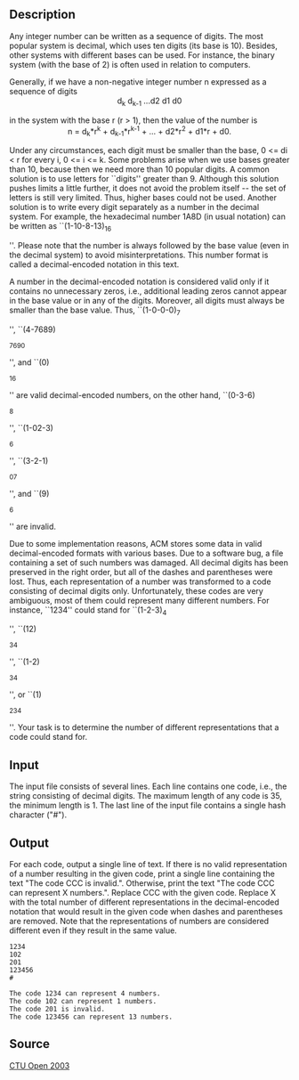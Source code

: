 <h2>Description</h2><p>Any integer number can be written as a sequence of digits. The most popular system is decimal, which uses ten digits (its base is 10). Besides, other systems with different bases can be used. For instance, the binary system (with the base of 2) is often used in relation to computers. 
</p>
Generally, if we have a non-negative integer number n expressed as a sequence of digits 
<center>d<sub>k</sub> d<sub>k-1</sub> ...d2 d1 d0 </center><p>
</p>in the system with the base r (r &gt; 1), then the value of the number is 
<center>n = d<sub>k</sub>*r<sup>k</sup> + d<sub>k-1</sub>*r<sup>k-1</sup> + ... + d2*r<sup>2</sup> + d1*r + d0. </center><p>
</p>Under any circumstances, each digit must be smaller than the base, 0 &lt;= di &lt; r for every i, 0 &lt;= i &lt;= k. 
Some problems arise when we use bases greater than 10, because then we need more than 10 popular digits. A common solution is to use letters for ``digits'' greater than 9. Although this solution pushes limits a little further, it does not avoid the problem itself -- the set of letters is still very limited. Thus, higher bases could not be used. 
Another solution is to write every digit separately as a number in the decimal system. For example, the hexadecimal number 1A8D (in usual notation) can be written as ``(1-10-8-13)<sub>16</sub><p>''. Please note that the number is always followed by the base value (even in the decimal system) to avoid misinterpretations. This number format is called a decimal-encoded notation in this text. 
</p>A number in the decimal-encoded notation is considered valid only if it contains no unnecessary zeros, i.e., additional leading zeros cannot appear in the base value or in any of the digits. Moreover, all digits must always be smaller than the base value. Thus, ``(1-0-0-0)<sub>7</sub><p>'', ``(4-7689)</p><sub>7690</sub><p>'', and ``(0)</p><sub>16</sub><p>'' are valid decimal-encoded numbers, on the other hand, ``(0-3-6)</p><sub>8</sub><p>'', ``(1-02-3)</p><sub>6</sub><p>'', ``(3-2-1)</p><sub>07</sub><p>'', and ``(9)</p><sub>6</sub><p>'' are invalid. 
</p>Due to some implementation reasons, ACM stores some data in valid decimal-encoded formats with various bases. Due to a software bug, a file containing a set of such numbers was damaged. All decimal digits has been preserved in the right order, but all of the dashes and parentheses were lost. Thus, each representation of a number was transformed to a code consisting of decimal digits only. Unfortunately, these codes are very ambiguous, most of them could represent many different numbers. For instance, ``1234'' could stand for ``(1-2-3)<sub>4</sub><p>'', ``(12)</p><sub>34</sub><p>'', ``(1-2)</p><sub>34</sub><p>'', or ``(1)</p><sub>234</sub><p>''. Your task is to determine the number of different representations that a code could stand for. 
</p><h2>Input</h2><p>The input file consists of several lines. Each line contains one code, i.e., the string consisting of decimal digits. The maximum length of any code is 35, the minimum length is 1. The last line of the input file contains a single hash character ("#"). </p><h2>Output</h2><p>For each code, output a single line of text. If there is no valid representation of a number resulting in the given code, print a single line containing the text "The code CCC is invalid.". Otherwise, print the text "The code CCC can represent X numbers.". Replace CCC with the given code. Replace X with the total number of different representations in the decimal-encoded notation that would result in the given code when dashes and parentheses are removed. Note that the representations of numbers are considered different even if they result in the same value. </p><pre><code class="language-input1">1234
102
201
123456
#
</code></pre><pre><code class="language-output1">The code 1234 can represent 4 numbers.
The code 102 can represent 1 numbers.
The code 201 is invalid.
The code 123456 can represent 13 numbers.
</code></pre><h2>Source</h2><a href="searchproblem?field=source&amp;key=CTU+Open+2003">CTU Open 2003</a>